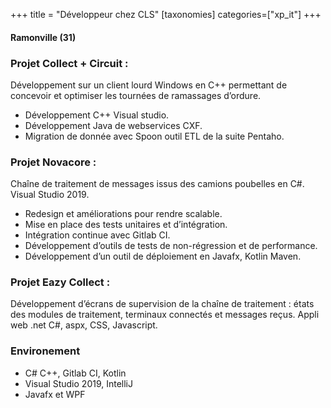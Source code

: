 +++
title = "Développeur chez CLS"
[taxonomies]
categories=["xp_it"]
+++

#### Ramonville (31)

### Projet Collect + Circuit :
Développement sur un client lourd Windows en C++ permettant de concevoir et optimiser les tournées de ramassages d’ordure.
- Développement C++ Visual studio.
- Développement Java de webservices CXF.
- Migration de donnée avec Spoon outil ETL de la suite Pentaho.

### Projet Novacore :
Chaîne de traitement de messages issus des camions poubelles en C#. Visual Studio 2019.
- Redesign et améliorations pour rendre scalable.
- Mise en place des tests unitaires et d’intégration.
- Intégration continue avec Gitlab CI.
- Développement d’outils de tests de non-régression et de performance.
- Développement d’un outil de déploiement en Javafx, Kotlin Maven.

### Projet Eazy Collect :
Développement d’écrans de supervision de la chaîne de traitement : états des modules de traitement, terminaux connectés et messages reçus. Appli web .net C#, aspx, CSS, Javascript.


### Environement 
- C# C++, Gitlab CI, Kotlin
- Visual Studio 2019, IntelliJ
- Javafx et WPF